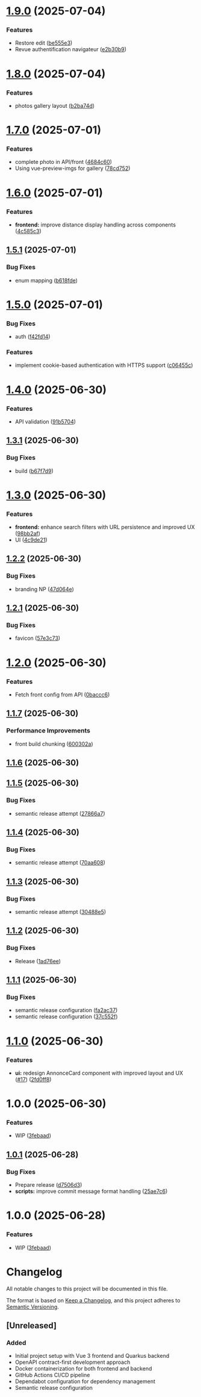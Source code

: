 # [1.9.0](https://github.com/glandais/trouvaille/compare/v1.8.0...v1.9.0) (2025-07-04)


### Features

* Restore edit ([be555e3](https://github.com/glandais/trouvaille/commit/be555e3ce9e6038b367c99a923b899da13bbc06f))
* Revue authentification navigateur ([e2b30b9](https://github.com/glandais/trouvaille/commit/e2b30b94b64e4fdb5b6d360e2eac99573b2eef00))

# [1.8.0](https://github.com/glandais/trouvaille/compare/v1.7.0...v1.8.0) (2025-07-04)


### Features

* photos gallery layout ([b2ba74d](https://github.com/glandais/trouvaille/commit/b2ba74d0c260f8aa58638d2ed81f4263f3f829d1))

# [1.7.0](https://github.com/glandais/trouvaille/compare/v1.6.0...v1.7.0) (2025-07-01)


### Features

* complete photo in API/front ([4684c60](https://github.com/glandais/trouvaille/commit/4684c601574b7949184655ace7a2981a849bfb98))
* Using vue-preview-imgs for gallery ([78cd752](https://github.com/glandais/trouvaille/commit/78cd752e8f67b87e40febf09204091cc63aea3a7))

# [1.6.0](https://github.com/glandais/trouvaille/compare/v1.5.1...v1.6.0) (2025-07-01)


### Features

* **frontend:** improve distance display handling across components ([4c585c3](https://github.com/glandais/trouvaille/commit/4c585c32a4b681cbfd6ebfa8f15210164a3140d3))

## [1.5.1](https://github.com/glandais/trouvaille/compare/v1.5.0...v1.5.1) (2025-07-01)


### Bug Fixes

* enum mapping ([b618fde](https://github.com/glandais/trouvaille/commit/b618fde0201d462b77ed800c94b2d4013d277334))

# [1.5.0](https://github.com/glandais/trouvaille/compare/v1.4.0...v1.5.0) (2025-07-01)


### Bug Fixes

* auth ([f42fd14](https://github.com/glandais/trouvaille/commit/f42fd142cdc6d6fad1163442d371e5024d912187))


### Features

* implement cookie-based authentication with HTTPS support ([c06455c](https://github.com/glandais/trouvaille/commit/c06455cd0344d60e327e5feb2d4f59df0600ddf1))

# [1.4.0](https://github.com/glandais/trouvaille/compare/v1.3.1...v1.4.0) (2025-06-30)


### Features

* API validation ([91b5704](https://github.com/glandais/trouvaille/commit/91b5704131c4aa8819ff08af5c8806d2a8ecf226))

## [1.3.1](https://github.com/glandais/trouvaille/compare/v1.3.0...v1.3.1) (2025-06-30)


### Bug Fixes

* build ([b67f7d9](https://github.com/glandais/trouvaille/commit/b67f7d9f6cc5b5866fbc79baf71c30d99f88d1d5))

# [1.3.0](https://github.com/glandais/trouvaille/compare/v1.2.2...v1.3.0) (2025-06-30)


### Features

* **frontend:** enhance search filters with URL persistence and improved UX ([98bb2af](https://github.com/glandais/trouvaille/commit/98bb2afd76aa3291c0ae63e343fa0fa8711b22d5))
* UI ([4c9de21](https://github.com/glandais/trouvaille/commit/4c9de21cf116b704f5bc0bc00ea14bd4908a4729))

## [1.2.2](https://github.com/glandais/trouvaille/compare/v1.2.1...v1.2.2) (2025-06-30)


### Bug Fixes

* branding NP ([47d064e](https://github.com/glandais/trouvaille/commit/47d064e87ba2074abbbb7e10248eb5783bfc6aab))

## [1.2.1](https://github.com/glandais/trouvaille/compare/v1.2.0...v1.2.1) (2025-06-30)


### Bug Fixes

* favicon ([57e3c73](https://github.com/glandais/trouvaille/commit/57e3c7320c8cdd5af32f8cc7269706bed1f2f55b))

# [1.2.0](https://github.com/glandais/trouvaille/compare/v1.1.7...v1.2.0) (2025-06-30)


### Features

* Fetch front config from API ([0baccc6](https://github.com/glandais/trouvaille/commit/0baccc62ca25716bb259b52fa8c4d75c61d16ccc))

## [1.1.7](https://github.com/glandais/trouvaille/compare/v1.1.6...v1.1.7) (2025-06-30)


### Performance Improvements

* front build chunking ([600302a](https://github.com/glandais/trouvaille/commit/600302a4cc5825ef14bef4d4f00123e3531422f0))

## [1.1.6](https://github.com/glandais/trouvaille/compare/v1.1.5...v1.1.6) (2025-06-30)

## [1.1.5](https://github.com/glandais/trouvaille/compare/v1.1.4...v1.1.5) (2025-06-30)


### Bug Fixes

* semantic release attempt ([27866a7](https://github.com/glandais/trouvaille/commit/27866a7f7f9537ea08c5300f56a0963b5bcccfd3))

## [1.1.4](https://github.com/glandais/trouvaille/compare/v1.1.3...v1.1.4) (2025-06-30)


### Bug Fixes

* semantic release attempt ([70aa608](https://github.com/glandais/trouvaille/commit/70aa6084242f273006dbf35470a45fd118f0192d))

## [1.1.3](https://github.com/glandais/trouvaille/compare/v1.1.2...v1.1.3) (2025-06-30)


### Bug Fixes

* semantic release attempt ([30488e5](https://github.com/glandais/trouvaille/commit/30488e579a621123586ffae2bc60254819023d7b))

## [1.1.2](https://github.com/glandais/trouvaille/compare/v1.1.1...v1.1.2) (2025-06-30)


### Bug Fixes

* Release ([1ad76ee](https://github.com/glandais/trouvaille/commit/1ad76ee8ed2e68eb06a5d92286c035938b71a773))

## [1.1.1](https://github.com/glandais/trouvaille/compare/v1.1.0...v1.1.1) (2025-06-30)


### Bug Fixes

* semantic release configuration ([fa2ac37](https://github.com/glandais/trouvaille/commit/fa2ac371aeb3486ed52901e1c2275a1caf92d413))
* semantic release configuration ([37c552f](https://github.com/glandais/trouvaille/commit/37c552f9ed6af80592fc70dfd4d6d1b897c32084))

# [1.1.0](https://github.com/glandais/trouvaille/compare/v1.0.0...v1.1.0) (2025-06-30)


### Features

* **ui:** redesign AnnonceCard component with improved layout and UX ([#17](https://github.com/glandais/trouvaille/issues/17)) ([2fd0ff8](https://github.com/glandais/trouvaille/commit/2fd0ff8e88868ac2f4ec3f52ac3de6efdef809e9))

# 1.0.0 (2025-06-30)


### Features

* WIP ([3febaad](https://github.com/glandais/trouvaille/commit/3febaadc5189fde9548dcbfcf041c57d0043256e))

## [1.0.1](https://github.com/glandais/trouvaille/compare/v1.0.0...v1.0.1) (2025-06-28)


### Bug Fixes

* Prepare release ([d7506d3](https://github.com/glandais/trouvaille/commit/d7506d32dd1409b7bc1bf51878c82f1a19cbd922))
* **scripts:** improve commit message format handling ([25ae7c6](https://github.com/glandais/trouvaille/commit/25ae7c6a9e7e7b0b22b8c01b6ec54720293b9077))

# 1.0.0 (2025-06-28)


### Features

* WIP ([3febaad](https://github.com/glandais/trouvaille/commit/3febaadc5189fde9548dcbfcf041c57d0043256e))

# Changelog

All notable changes to this project will be documented in this file.

The format is based on [Keep a Changelog](https://keepachangelog.com/en/1.0.0/),
and this project adheres to [Semantic Versioning](https://semver.org/spec/v2.0.0.html).

## [Unreleased]

### Added
- Initial project setup with Vue 3 frontend and Quarkus backend
- OpenAPI contract-first development approach
- Docker containerization for both frontend and backend
- GitHub Actions CI/CD pipeline
- Dependabot configuration for dependency management
- Semantic release configuration
